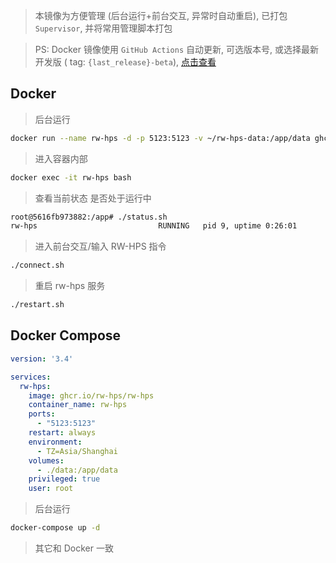> 本镜像为方便管理 (后台运行+前台交互, 异常时自动重启), 已打包 `Supervisor`, 并将常用管理脚本打包

> PS: Docker 镜像使用 `GitHub Actions` 自动更新, 可选版本号, 或选择最新开发版 (
> tag: `{last_release}-beta`), [点击查看](https://github.com/RW-HPS/RW-HPS/pkgs/container/rw-hps)

## Docker

> 后台运行

```bash
docker run --name rw-hps -d -p 5123:5123 -v ~/rw-hps-data:/app/data ghcr.io/rw-hps/rw-hps
```

> 进入容器内部

```bash
docker exec -it rw-hps bash
```

> 查看当前状态 是否处于运行中

```bash
root@5616fb973882:/app# ./status.sh
rw-hps                           RUNNING   pid 9, uptime 0:26:01
```

> 进入前台交互/输入 RW-HPS 指令

```bash
./connect.sh
```

> 重启 rw-hps 服务

```bash
./restart.sh
```

## Docker Compose

```yml docker-compose.yml
version: '3.4'

services:
  rw-hps:
    image: ghcr.io/rw-hps/rw-hps
    container_name: rw-hps
    ports:
      - "5123:5123"
    restart: always
    environment:
      - TZ=Asia/Shanghai
    volumes:
      - ./data:/app/data
    privileged: true
    user: root
```

> 后台运行

```bash
docker-compose up -d
```

> 其它和 Docker 一致

